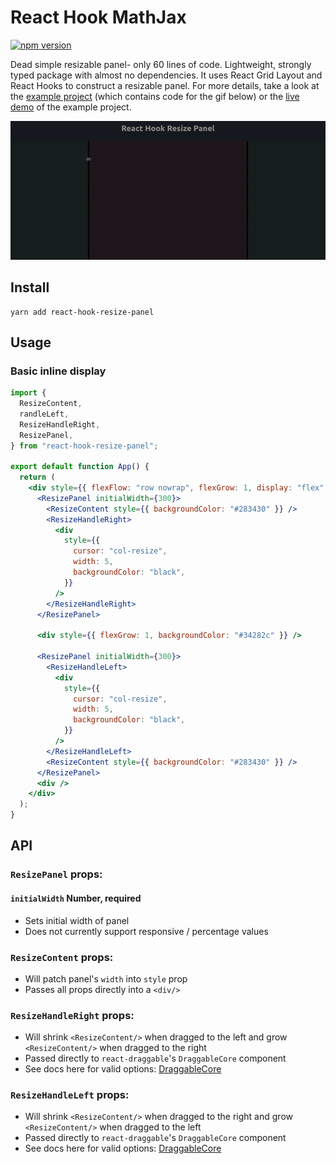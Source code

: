 # React Hook MathJax

[![npm version](https://badge.fury.io/js/react-hook-mathjax.svg)](https://badge.fury.io/js/react-hook-mathjax)

Dead simple resizable panel- only 60 lines of code. Lightweight, strongly typed
package with almost no dependencies. It uses React Grid Layout and React Hooks
to construct a resizable panel. For more details, take a look at the [example
project](https://github.com/jpribyl/react-hook-resize-panel/tree/master/example)
(which contains code for the gif below) or the [live
demo](https://johnpribyl.com/react-hook-resize-panel/) of the example project.

![Example of usage](/demo.gif)

## Install

```
yarn add react-hook-resize-panel
```

## Usage

### Basic inline display

```jsx
import {
  ResizeContent,
  randleLeft,
  ResizeHandleRight,
  ResizePanel,
} from "react-hook-resize-panel";

export default function App() {
  return (
    <div style={{ flexFlow: "row nowrap", flexGrow: 1, display: "flex" }}>
      <ResizePanel initialWidth={300}>
        <ResizeContent style={{ backgroundColor: "#283430" }} />
        <ResizeHandleRight>
          <div
            style={{
              cursor: "col-resize",
              width: 5,
              backgroundColor: "black",
            }}
          />
        </ResizeHandleRight>
      </ResizePanel>

      <div style={{ flexGrow: 1, backgroundColor: "#34282c" }} />

      <ResizePanel initialWidth={300}>
        <ResizeHandleLeft>
          <div
            style={{
              cursor: "col-resize",
              width: 5,
              backgroundColor: "black",
            }}
          />
        </ResizeHandleLeft>
        <ResizeContent style={{ backgroundColor: "#283430" }} />
      </ResizePanel>
      <div />
    </div>
  );
}
```

## API

### `ResizePanel` props:

#### `initialWidth` Number, required

- Sets initial width of panel
- Does not currently support responsive / percentage values

### `ResizeContent` props:

- Will patch panel's `width` into `style` prop
- Passes all props directly into a `<div/>`

### `ResizeHandleRight` props:

- Will shrink `<ResizeContent/>` when dragged to the left and grow `<ResizeContent/>` when dragged to the right
- Passed directly to `react-draggable`'s `DraggableCore` component
- See docs here for valid options: [DraggableCore](https://github.com/react-grid-layout/react-draggable#draggablecore)

### `ResizeHandleLeft` props:

- Will shrink `<ResizeContent/>` when dragged to the right and grow `<ResizeContent/>` when dragged to the left
- Passed directly to `react-draggable`'s `DraggableCore` component
- See docs here for valid options: [DraggableCore](https://github.com/react-grid-layout/react-draggable#draggablecore)
